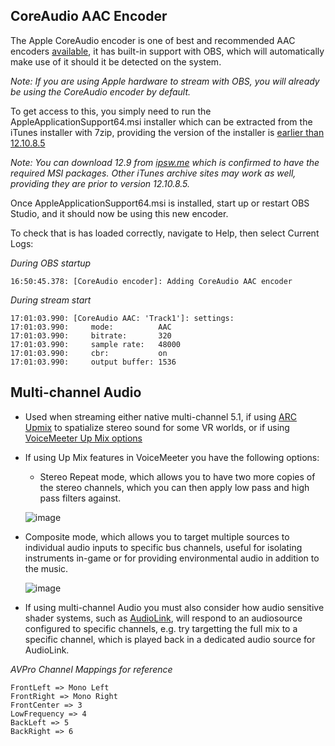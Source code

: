 ## CoreAudio AAC Encoder

The Apple CoreAudio encoder is one of best and recommended AAC encoders [available](https://wiki.hydrogenaud.io/index.php?title=AAC_encoders), it has built-in support with OBS, which will automatically make use of it should it be detected on the system.

   *Note: If you are using Apple hardware to stream with OBS, you will already be using the CoreAudio encoder by default.*

To get access to this, you simply need to run the AppleApplicationSupport64.msi installer which can be extracted from the iTunes installer with 7zip, providing the version of the installer is [earlier than 12.10.8.5](https://ideas.obsproject.com/posts/1890/windows-portable-call-to-coreaudiotoolbox-dll)

   *Note: You can download 12.9 from [ipsw.me](https://ipsw.me/iTunes) which is confirmed to have the required MSI packages. Other iTunes archive sites may work as well, providing they are prior to version 12.10.8.5.*

Once AppleApplicationSupport64.msi is installed, start up or restart OBS Studio, and it should now be using this new encoder.

To check that is has loaded correctly, navigate to Help, then select Current Logs:

*During OBS startup*
```
16:50:45.378: [CoreAudio encoder]: Adding CoreAudio AAC encoder
```

*During stream start*
```
17:01:03.990: [CoreAudio AAC: 'Track1']: settings:
17:01:03.990:     mode:          AAC
17:01:03.990:     bitrate:       320
17:01:03.990:     sample rate:   48000
17:01:03.990:     cbr:           on
17:01:03.990:     output buffer: 1536
```

## Multi-channel Audio

* Used when streaming either native multi-channel 5.1, if using [ARC Upmix](https://elevativepro.com/arc/) to spatialize stereo sound for some VR worlds, or if using [VoiceMeeter Up Mix options](https://voicemeeter.com/mix-down-and-mix-up-the-voicemeeter-bus-modes/)
* If using Up Mix features in VoiceMeeter you have the following options:
  * Stereo Repeat mode, which allows you to have two more copies of the stereo channels, which you can then apply low pass and high pass filters against.
  
  ![image](https://user-images.githubusercontent.com/25694892/226199207-950a9855-8268-4f90-998f-c36fb616a99b.png)

* Composite mode, which allows you to target multiple sources to individual audio inputs to specific bus channels, useful for isolating instruments in-game or for providing environmental audio in addition to the music.
 
  ![image](https://user-images.githubusercontent.com/25694892/226199351-625e39ea-3205-4956-b18a-b0041ad5a32b.png)

* If using multi-channel Audio you must also consider how audio sensitive shader systems, such as [AudioLink](https://github.com/llealloo/vrc-udon-audio-link), will respond to an audiosource configured to specific channels, e.g. try targetting the full mix to a specific channel, which is played back in a dedicated audio source for AudioLink.

*AVPro Channel Mappings for reference*
```
FrontLeft => Mono Left
FrontRight => Mono Right
FrontCenter => 3
LowFrequency => 4
BackLeft => 5
BackRight => 6
```
